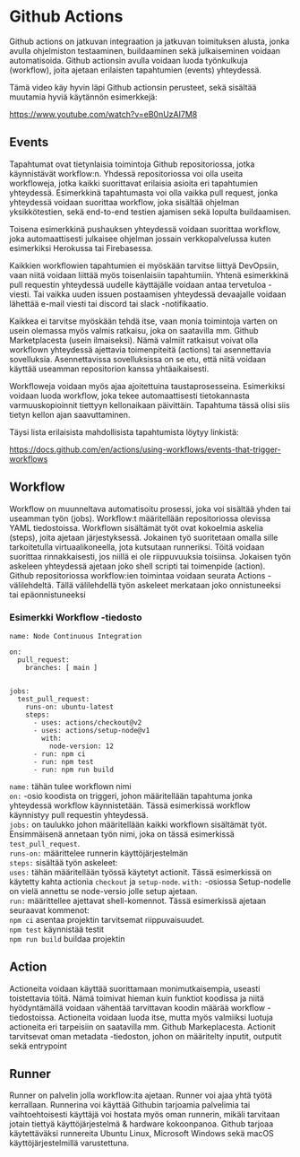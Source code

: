 # Github Actions

Github actions on jatkuvan integraation ja jatkuvan toimituksen alusta, jonka avulla ohjelmiston testaaminen, buildaaminen sekä julkaiseminen voidaan automatisoida. Github actionsin avulla voidaan luoda työnkulkuja (workflow), joita ajetaan erilaisten tapahtumien (events) yhteydessä. 

Tämä video käy hyvin läpi Github actionsin perusteet, sekä sisältää muutamia hyviä käytännön esimerkkejä:

https://www.youtube.com/watch?v=eB0nUzAI7M8

## Events

Tapahtumat ovat tietynlaisia toimintoja Github repositoriossa, jotka käynnistävät workflow:n. Yhdessä repositoriossa voi olla useita workfloweja, jotka kaikki suorittavat erilaisia asioita eri tapahtumien yhteydessä. Esimerkkinä tapahtumasta voi olla vaikka pull request, jonka yhteydessä voidaan suorittaa workflow, joka sisältää ohjelman yksikkötestien, sekä end-to-end testien ajamisen sekä lopulta buildaamisen. 

Toisena esimerkkinä pushauksen yhteydessä voidaan suorittaa workflow, joka automaattisesti julkaisee ohjelman jossain verkkopalvelussa kuten esimerkiksi Herokussa tai Firebasessa.

Kaikkien workflowien tapahtumien ei myöskään tarvitse liittyä DevOpsiin, vaan niitä voidaan liittää myös toisenlaisiin tapahtumiin. Yhtenä esimerkkinä pull requestin yhteydessä uudelle käyttäjälle voidaan antaa tervetuloa -viesti. Tai vaikka uuden issuen postaamisen yhteydessä devaajalle voidaan lähettää e-mail viesti tai discord tai slack -notifikaatio. 

Kaikkea ei tarvitse myöskään tehdä itse, vaan monia toimintoja varten on usein olemassa myös valmis ratkaisu, joka on saatavilla mm. Github Marketplacesta (usein ilmaiseksi). Nämä valmiit ratkaisut voivat olla workflown yhteydessä ajettavia toimenpiteitä (actions) tai asennettavia sovelluksia. Asennettavissa sovelluksissa on se etu, että niitä voidaan käyttää useamman repositorion kanssa yhtäaikaisesti.

Workfloweja voidaan myös ajaa ajoitettuina taustaprosesseina. Esimerkiksi voidaan luoda workflow, joka tekee automaattisesti tietokannasta varmuuskopioinnit tiettyyn kellonaikaan päivittäin. Tapahtuma tässä olisi siis tietyn kellon ajan saavuttaminen.

Täysi lista erilaisista mahdollisista tapahtumista löytyy linkistä:

https://docs.github.com/en/actions/using-workflows/events-that-trigger-workflows

## Workflow

Workflow on muunneltava automatisoitu prosessi, joka voi sisältää yhden tai useamman työn (jobs). Workflow:t määritellään repositoriossa olevissa YAML tiedostoissa. Workflown sisältämät työt ovat kokoelmia askelia (steps), joita ajetaan järjestyksessä. Jokainen työ suoritetaan omalla sille tarkoitetulla virtuaalikoneella, jota kutsutaan runneriksi. Töitä voidaan suorittaa rinnakkaisesti, jos niillä ei ole riippuvuuksia toisiinsa. Jokaisen työn askeleen yhteydessä ajetaan joko shell scripti tai toimenpide (action). Github repositoriossa workflow:ien toimintaa voidaan seurata Actions -välilehdeltä. Tällä välilehdellä työn askeleet merkataan joko onnistuneeksi tai epäonnistuneeksi

### Esimerkki Workflow -tiedosto

```
name: Node Continuous Integration

on:
  pull_request:
    branches: [ main ]


jobs:
  test_pull_request:
    runs-on: ubuntu-latest
    steps:
      - uses: actions/checkout@v2
      - uses: actions/setup-node@v1
        with:
          node-version: 12
      - run: npm ci
      - run: npm test
      - run: npm run build
```
`name:` tähän tulee workflown nimi<br/>
`on:` -osio koodista on triggeri, johon määritellään tapahtuma jonka yhteydessä workflow käynnistetään. Tässä esimerkissä workflow käynnistyy pull requestin yhteydessä.<br/>
`jobs:` on taulukko johon määritellään kaikki workflown sisältämät työt. Ensimmäisenä annetaan työn nimi, joka on tässä esimerkissä `test_pull_request`.<br/>
  `runs-on:` määrittelee runnerin käyttöjärjestelmän<br/>
  `steps:` sisältää työn askeleet:<br/>
    `uses:` tähän määritellään työssä käytetyt actionit. Tässä esimerkissä on käytetty kahta actionia `checkout` ja `setup-node`. `with:` -osiossa Setup-nodelle on vielä annettu se node-versio jolle setup ajetaan.<br/>
    `run:` määrittellee ajettavat shell-komennot. Tässä esimerkissä ajetaan seuraavat kommenot: <br/>
      `npm ci` asentaa projektin tarvitsemat riippuvaisuudet.<br/>
      `npm test` käynnistää testit<br/>
      `npm run build` buildaa projektin<br/>

## Action

Actioneita voidaan käyttää suorittamaan monimutkaisempia, useasti toistettavia töitä. Nämä toimivat hieman kuin funktiot koodissa ja niitä hyödyntämällä voidaan vähentää tarvittavan koodin määrää workflow -tiedostoissa. Actioneita voidaan luoda itse, mutta myös valmiiksi luotuja actioneita eri tarpeisiin on saatavilla mm. Github Markeplacesta. Actionit tarvitsevat oman metadata -tiedoston, johon on määritelty inputit, outputit sekä entrypoint

## Runner

Runner on palvelin jolla workflow:ita ajetaan. Runner voi ajaa yhtä työtä kerrallaan. Runnerina voi käyttää Githubin tarjoamia palvelimia tai vaihtoehtoisesti käyttäjä voi hostata myös oman runnerin, mikäli tarvitaan jotain tiettyä käyttöjärjestelmä & hardware kokoonpanoa. Github tarjoaa käytettäväksi runnereita Ubuntu Linux, Microsoft Windows sekä macOS käyttöjärjestelmillä varustettuna.



